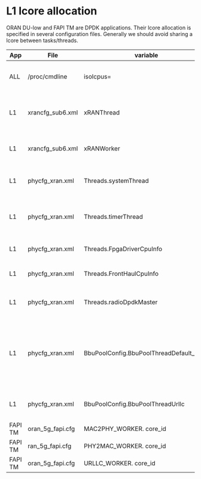 # L1 lcore allocation

ORAN DU-low and FAPI TM are DPDK applications. Their lcore allocation is specified in several configuration files. Generally we should avoid sharing a lcore between tasks/threads. 

| App | File | variable | Description | Yrksrv3 | Bntl |
| --- | ---- | -------- | ----------- | ------- | ---- |
| ALL | /proc/cmdline | isolcpus= | Isolate CPUs from the kernel schedule | 1-19 | 
| L1 | xrancfg_sub6.xml  | xRANThread | core where the XRAN polling function is pinned | 5 0x1000 | 20 | 
| L1 | xrancfg_sub6.xml  | xRANWorker | core mask for XRAN Packets Worker | 0x20000 18 | 0x40000 19 |
| L1 | phycfg_xran.xml  | Threads.systemThread | System Threads (Single core id) | 2 | 0 |
| L1 | phycfg_xran.xml  | Threads.timerThread | Timer Thread (Single core id value) | 1 | 0 |
| L1 | phycfg_xran.xml  | Threads.FpgaDriverCpuInfo | FPGA for LDPC Thread | 3 | 3 |
| L1 | phycfg_xran.xml  | Threads.FrontHaulCpuInfo | FPGA for Front Haul (FFT / IFFT) | 3 | 3 |
| L1 | phycfg_xran.xml  | Threads.radioDpdkMaster | DPDK Radio Master Thread | 3 | 0 |
| L1 | phycfg_xran.xml  | BbuPoolConfig.BbuPoolThreadDefault_0_63 | BBUPool Worker Thread Cores (Bit mask of all cores that are used for BBU Pool) | 0xFFE0 (5-15) | 0x15554 (2,4,6,8,10,12,14,16) |
| L1 | phycfg_xran.xml  | BbuPoolConfig.BbuPoolThreadUrllc | URLLC Processing Thread (Bit mask) | 0x8000 (16) | 0x100 (9) |
| FAPI TM | oran_5g_fapi.cfg | MAC2PHY_WORKER. core_id | 18
| FAPI TM | ran_5g_fapi.cfg | PHY2MAC_WORKER. core_id | 19
| FAPI TM | oran_5g_fapi.cfg | URLLC_WORKER. core_id | 17
